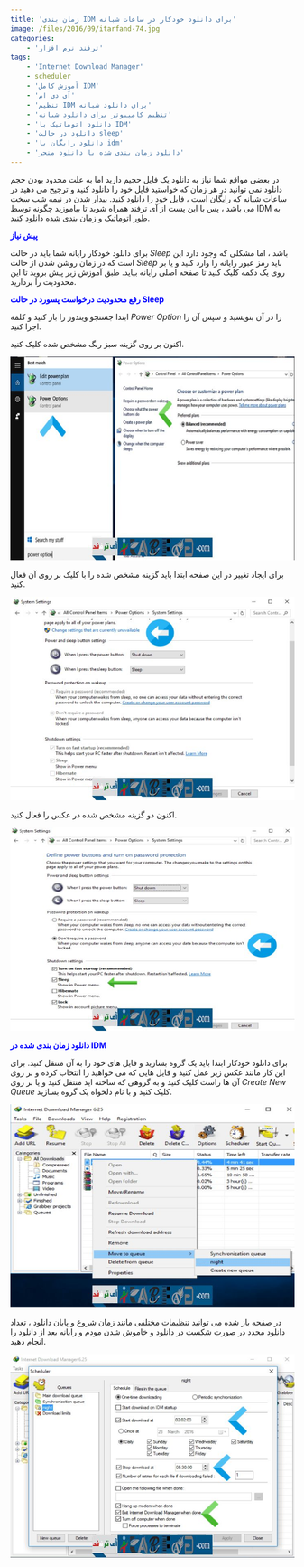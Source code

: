 ```yaml
---
title: 'زمان بندی IDM برای دانلود خودکار در ساعات شبانه'
image: /files/2016/09/itarfand-74.jpg
categories:
    - 'ترفند نرم افزار'
tags:
    - 'Internet Download Manager'
    - scheduler
    - 'آموزش کامل IDM'
    - 'آی دی ام'
    - 'تنظیم IDM برای دانلود شبانه'
    - 'تنظیم کامپیوتر برای دانلود شبانه'
    - 'دانلود اتوماتیک با IDM'
    - 'دانلود در حالت sleep'
    - 'دانلود رایگان با idm'
    - 'دانلود زمان بندی شده با دانلود منجر'
---
```


در بعضی مواقع شما نیاز به دانلود یک فایل حجیم دارید اما به علت محدود بودن حجم دانلود نمی توانید در هر زمان که خواستید فایل خود را دانلود کنید و ترجیح می دهید در ساعات شبانه که رایگان است ، فایل خود را دانلود کنید. بیدار شدن در نیمه شب سخت می باشد ، پس با این پست از آی ترفند همراه شوید تا بیاموزید چگونه توسط IDM به طور اتوماتیک و زمان بندی شده دانلود کنید.

<span style="color: #0000ff;">**پیش نیاز**</span>

برای دانلود خودکار رایانه شما باید در حالت *Sleep* باشد ، اما مشکلی که وجود دارد این است که در زمان روشن شدن از حالت *Sleep* باید رمز عبور رایانه را وارد کنید و یا بر روی یک دکمه کلیک کنید تا صفحه اصلی رایانه بیاید. طبق آموزش زیر پیش بروید تا این محدودیت را بردارید.

<span style="color: #0000ff;">**رفع محدودیت درخواست پسورد در حالت Sleep**</span>

ابتدا جستجو ویندوز را باز کنید و کلمه *Power Option* را در آن بنویسید و سپس آن را اجرا کنید.

اکنون بر روی گزینه سبز رنگ مشخص شده کلیک کنید.

![itarfand- (69)](/files/2016/09/itarfand-69.jpg)

برای ایجاد تغییر در این صفحه ابتدا باید گزینه مشخص شده را با کلیک بر روی آن فعال کنید.

![itarfand- (70)](/files/2016/09/itarfand-70.jpg)

اکنون دو گزینه مشخص شده در عکس را فعال کنید.

![itarfand- (71)](/files/2016/09/itarfand-71.jpg)

<span style="color: #0000ff;">**دانلود زمان بندی شده در IDM**</span>

برای دانلود خودکار ابتدا باید یک گروه بسازید و فایل های خود را به آن منتقل کنید. برای این کار مانند عکس زیر عمل کنید و فایل هایی که می خواهید را انتخاب کرده و بر روی آن ها راست کلیک کنید و به گروهی که ساخته اید منتقل کنید و یا بر روی *Create New Queue* کلیک کنید و با نام دلخواه یک گروه بسازید.

![itarfand- (72)](/files/2016/09/itarfand-72.jpg)

در صفحه باز شده می توانید تنظیمات مختلفی مانند زمان شروع و پایان دانلود ، تعداد دانلود مجدد در صورت شکست در دانلود و خاموش شدن مودم و رایانه بعد از دانلود را انجام دهید.

![itarfand-73](/files/2016/09/itarfand-73.jpg)